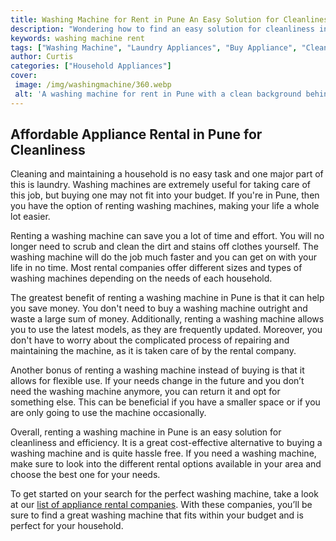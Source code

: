 ```yaml
---
title: Washing Machine for Rent in Pune An Easy Solution for Cleanliness
description: "Wondering how to find an easy solution for cleanliness in Pune Learn more about the new option for rent-a-washing machine and explore its many benefits in this blog post"
keywords: washing machine rent
tags: ["Washing Machine", "Laundry Appliances", "Buy Appliance", "Clean Appliance"]
author: Curtis
categories: ["Household Appliances"]
cover: 
 image: /img/washingmachine/360.webp
 alt: 'A washing machine for rent in Pune with a clean background behind it'
---
```

## Affordable Appliance Rental in Pune for Cleanliness

Cleaning and maintaining a household is no easy task and one major part of this is laundry. Washing machines are extremely useful for taking care of this job, but buying one may not fit into your budget. If you're in Pune, then you have the option of renting washing machines, making your life a whole lot easier.

Renting a washing machine can save you a lot of time and effort. You will no longer need to scrub and clean the dirt and stains off clothes yourself. The washing machine will do the job much faster and you can get on with your life in no time. Most rental companies offer different sizes and types of washing machines depending on the needs of each household.

The greatest benefit of renting a washing machine in Pune is that it can help you save money. You don't need to buy a washing machine outright and waste a large sum of money. Additionally, renting a washing machine allows you to use the latest models, as they are frequently updated. Moreover, you don't have to worry about the complicated process of repairing and maintaining the machine, as it is taken care of by the rental company.

Another bonus of renting a washing machine instead of buying is that it allows for flexible use. If your needs change in the future and you don’t need the washing machine anymore, you can return it and opt for something else. This can be beneficial if you have a smaller space or if you are only going to use the machine occasionally.

Overall, renting a washing machine in Pune is an easy solution for cleanliness and efficiency. It is a great cost-effective alternative to buying a washing machine and is quite hassle free. If you need a washing machine, make sure to look into the different rental options available in your area and choose the best one for your needs.

To get started on your search for the perfect washing machine, take a look at our [list of appliance rental companies](./pages/appliance-rental). With these companies, you’ll be sure to find a great washing machine that fits within your budget and is perfect for your household.
